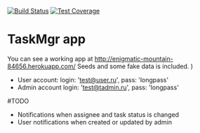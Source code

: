 [![Build Status](https://travis-ci.org/borzoni/TaskMgr.svg?branch=master)](https://travis-ci.org/borzoni/TaskMgr)
[![Test Coverage](https://codeclimate.com/repos/57b59121bd7db812b500062b/badges/f104e14a270a77332288/coverage.svg)](https://codeclimate.com/repos/57b59121bd7db812b500062b/coverage)
# TaskMgr app

You can see a working app at http://enigmatic-mountain-84656.herokuapp.com/ 
Seeds and some fake data is included. )
* User account: login:  'test@user.ru', pass: 'longpass'
* Admin account login: 'test@tadmin.ru', pass: 'longpass'

#TODO
  * Notifications when assignee and task status is changed
  * User notifications when created or updated by admin
